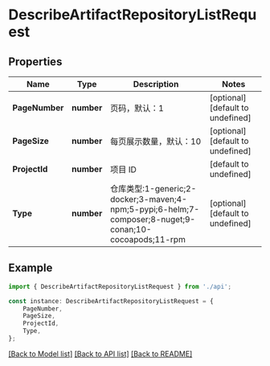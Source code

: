 # DescribeArtifactRepositoryListRequest


## Properties

Name | Type | Description | Notes
------------ | ------------- | ------------- | -------------
**PageNumber** | **number** | 页码，默认：1 | [optional] [default to undefined]
**PageSize** | **number** | 每页展示数量，默认：10 | [optional] [default to undefined]
**ProjectId** | **number** | 项目 ID | [default to undefined]
**Type** | **number** | 仓库类型:1-generic;2-docker;3-maven;4-npm;5-pypi;6-helm;7-composer;8-nuget;9-conan;10-cocoapods;11-rpm | [optional] [default to undefined]

## Example

```typescript
import { DescribeArtifactRepositoryListRequest } from './api';

const instance: DescribeArtifactRepositoryListRequest = {
    PageNumber,
    PageSize,
    ProjectId,
    Type,
};
```

[[Back to Model list]](../README.md#documentation-for-models) [[Back to API list]](../README.md#documentation-for-api-endpoints) [[Back to README]](../README.md)
